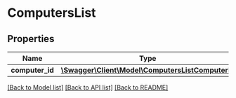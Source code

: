 # ComputersList

## Properties
Name | Type | Description | Notes
------------ | ------------- | ------------- | -------------
**computer_id** | [**\Swagger\Client\Model\ComputersListComputerId**](ComputersListComputerId.md) |  | [optional] 

[[Back to Model list]](../../README.md#documentation-for-models) [[Back to API list]](../../README.md#documentation-for-api-endpoints) [[Back to README]](../../README.md)

